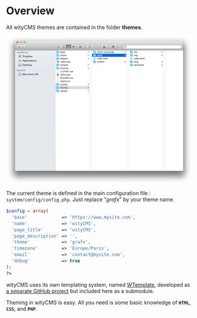 # Overview

All wityCMS themes are contained in the folder **themes**.

![](../images/02-witycms-folders-theme.png)

The current theme is defined in the main configuration file : `system/config/config.php`. Just replace "*grafx*" by your theme name.

```php
$config = array(
  'base'             => 'https://www.mysite.com',
  'name'             => 'wityCMS',
  'page_title'       => 'wityCMS',
  'page_description' => '',
  'theme'            => 'grafx',
  'timezone'         => 'Europe/Paris',
  'email'            => 'contact@mysite.com',
  'debug'            => true
);
?>
```

wityCMS uses its own templating system, named [WTemplate](https://github.com/Creatiwity/WTemplate), developed as [a separate GitHub project](https://github.com/Creatiwity/WTemplate) but included here as a submodule.

Theming in wityCMS is easy. All you need is some basic knowledge of **`HTML`**, **`CSS`**, and **`PHP`**.
